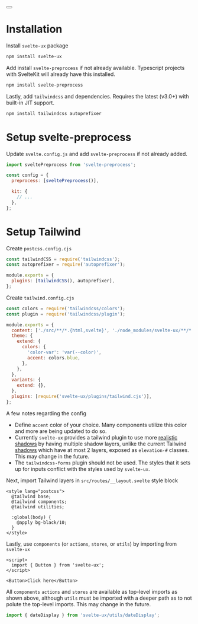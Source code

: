 <script lang="ts">
  import { mdiGithub } from '@mdi/js';

  import AppBar from '$lib/components/AppBar.svelte';
  import Button from '$lib/components/Button.svelte';
  import Tooltip from '$lib/components/Tooltip.svelte';
</script>

<AppBar title="svelte-ux">
  <div slot="actions">
    <Tooltip title="View repository" placement="left" offset={2}>
      <Button
        icon={mdiGithub}
        href="https://github.com/techniq/svelte-ux"
        class="p-2"
        target="_blank"
      />
    </Tooltip>
  </div>
</AppBar>

<main class="p-2">
<div class="prose max-w-none bg-white rounded border p-4">

# Installation

Install `svelte-ux` package

```sh
npm install svelte-ux
```

Add install `svelte-preprocess` if not already available. Typescript projects with SvelteKit will already have this installed.

```sh
npm install svelte-preprocess
```

Lastly, add `tailwindcss` and dependencies. Requires the latest (v3.0+) with built-in JIT support.

```sh
npm install tailwindcss autoprefixer
```

# Setup svelte-preprocess

Update `svelte.config.js` and add `svelte-preprocess` if not already added.

```js
import sveltePreprocess from 'svelte-preprocess';

const config = {
  preprocess: [sveltePreprocess()],

  kit: {
    // ...
  },
};
```

# Setup Tailwind

Create `postcss.config.cjs`

```js
const tailwindCSS = require('tailwindcss');
const autoprefixer = require('autoprefixer');

module.exports = {
  plugins: [tailwindCSS(), autoprefixer],
};
```

Create `tailwind.config.cjs`

```js
const colors = require('tailwindcss/colors');
const plugin = require('tailwindcss/plugin');

module.exports = {
  content: ['./src/**/*.{html,svelte}', './node_modules/svelte-ux/**/*.{svelte,js}'],
  theme: {
    extend: {
      colors: {
        'color-var': 'var(--color)',
        accent: colors.blue,
      },
    },
  },
  variants: {
    extend: {},
  },
  plugins: [require('svelte-ux/plugins/tailwind.cjs')],
};
```

A few notes regarding the config

- Define `accent` color of your choice. Many components utilize this color and more are being updated to do so.
- Currently `svelte-ux` provides a tailwind plugin to use more [realistic shadows](https://www.joshwcomeau.com/css/designing-shadows/) by having multiple shadow layers, unlike the current Tailwind [shadows](https://tailwindcss.com/docs/box-shadow) which have at most 2 layers, exposed as `elevation-#` classes. This may change in the future.
- The `tailwindcss-forms` plugin should not be used. The styles that it sets up for inputs conflict with the styles used by `svelte-ux`.

Next, import Tailwind layers in `src/routes/__layout.svelte` style block

```svelte
<style lang="postcss">
  @tailwind base;
  @tailwind components;
  @tailwind utilities;

  :global(body) {
    @apply bg-black/10;
  }
</style>
```

Lastly, use `components` (or `actions`, `stores`, or `utils`) by importing from `svelte-ux`

```svelte
<script>
  import { Button } from 'svelte-ux';
</script>

<Button>Click here</Button>
```

All `components` `actions` and `stores` are available as top-level imports as shown above, although `utils` must be imported with a deeper path as to not polute the top-level imports. This may change in the future.

```js
import { dateDisplay } from 'svelte-ux/utils/dateDisplay';
```

 </div>
</main>
